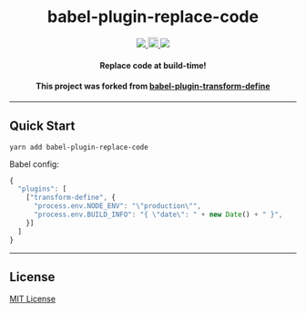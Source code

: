 <h1 align="center">babel-plugin-replace-code</h1>

<p align="center">
  <a title='License' href="https://raw.githubusercontent.com/FormidableLabs/babel-plugin-replace-code/master/LICENSE">
    <img src='https://img.shields.io/badge/license-MIT-blue.svg?style=flat-square' />
  </a>
  <a href="https://badge.fury.io/js/babel-plugin-replace-code">
    <img src="https://badge.fury.io/js/babel-plugin-replace-code.svg" alt="npm version" height="18">
  </a>
  <a href='http://travis-ci.org/FormidableLabs/babel-plugin-replace-code'>
    <img src='https://secure.travis-ci.org/FormidableLabs/babel-plugin-replace-code.svg?branch=master' />
  </a>
</p>

<h4 align="center">
  Replace code at build-time!
</h4>

<h4 align="center">
  This project was forked from <a href="https://github.com/FormidableLabs/babel-plugin-transform-define">babel-plugin-transform-define</a>
</h4>

***

## Quick Start

```shell
yarn add babel-plugin-replace-code
```

Babel config:

```js
{
  "plugins": [
    ["transform-define", {
      "process.env.NODE_ENV": "\"production\"",
      "process.env.BUILD_INFO": "{ \"date\": " + new Date() + " }",
    }]
  ]
}
```

***

## License

[MIT License](http://opensource.org/licenses/MIT)
